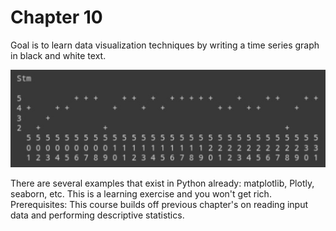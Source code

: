 # Chapter 10

Goal is to learn data visualization techniques by writing a time series graph in black and white text.

![GraphExample.jpg](GraphExample.jpg)

There are several examples that exist in Python already: matplotlib, Plotly, seaborn, etc. This is a learning exercise and you won't get rich. Prerequisites: This course builds off previous chapter's on reading input data and performing descriptive statistics.
